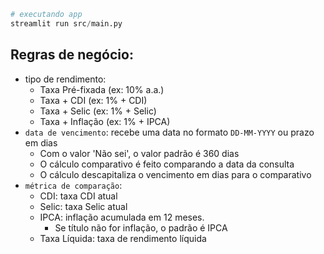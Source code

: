 ```python
# executando app
streamlit run src/main.py  
```

## Regras de negócio:
- tipo de rendimento:
  - Taxa Pré-fixada (ex: 10% a.a.)
  - Taxa + CDI (ex: 1% + CDI)
  - Taxa + Selic (ex: 1% + Selic)
  - Taxa + Inflação (ex: 1% + IPCA)
- `data de vencimento`: recebe uma data no formato `DD-MM-YYYY` ou prazo em dias
  - Com o valor 'Não sei', o valor padrão é 360 dias
  - O cálculo comparativo é feito comparando a data da consulta
  - O cálculo descapitaliza o vencimento em dias para o comparativo
- `métrica de comparação`: 
  - CDI: taxa CDI atual
  - Selic: taxa Selic atual
  - IPCA: inflação acumulada em 12 meses.
    - Se título não for inflação, o padrão é IPCA
  - Taxa Líquida: taxa de rendimento líquida
